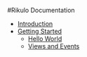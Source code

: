 #Rikulo Documentation

*   [Introduction](Introduction/index.md)
*   [Getting Started](Getting_Started/index_md)
    * [Hello World](Getting_Started/Hello_World.md)
    * [Views and Events](Getting_Started/Views_and_Events.md)